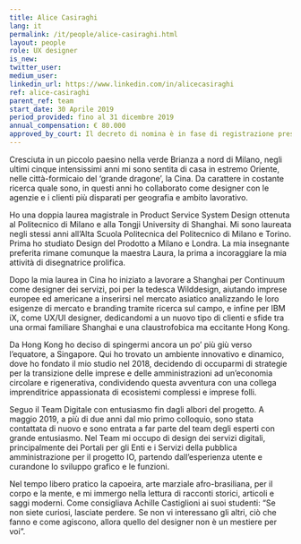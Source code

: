 ```yaml
---
title: Alice Casiraghi
lang: it
permalink: /it/people/alice-casiraghi.html
layout: people
role: UX designer
is_new:
twitter_user: 
medium_user:
linkedin_url: https://www.linkedin.com/in/alicecasiraghi
ref: alice-casiraghi
parent_ref: team
start_date: 30 Aprile 2019
period_provided: fino al 31 dicembre 2019
annual_compensation: € 80.000
approved_by_court: Il decreto di nomina è in fase di registrazione presso la Corte dei Conti
---
```


Cresciuta in un piccolo paesino nella verde Brianza a nord di Milano, negli ultimi cinque intensissimi anni mi sono sentita di casa in estremo Oriente, nelle città-formicaio del ‘grande dragone’, la Cina. Da carattere in costante ricerca quale sono, in questi anni ho collaborato come designer con le agenzie e i clienti più disparati per geografia e ambito lavorativo.
 
Ho una doppia laurea magistrale in Product Service System Design ottenuta al Politecnico di Milano e alla Tongji University di Shanghai. Mi sono laureata negli stessi anni all’Alta Scuola Politecnica del Politecnico di Milano e Torino. Prima ho studiato Design del Prodotto a Milano e Londra. La mia insegnante preferita rimane comunque la maestra Laura, la prima a incoraggiare la mia attività di disegnatrice prolifica.
 
Dopo la mia laurea in Cina ho iniziato a lavorare a Shanghai per Continuum come designer dei servizi, poi per la tedesca Wilddesign, aiutando imprese europee ed americane a inserirsi nel mercato asiatico analizzando le loro esigenze di mercato e branding tramite ricerca sul campo, e infine per IBM iX, come UX/UI designer, dedicandomi a un nuovo tipo di clienti e sfide tra una ormai familiare Shanghai e una claustrofobica ma eccitante Hong Kong.
 
Da Hong Kong ho deciso di spingermi ancora un po’ più giù verso l’equatore, a Singapore. Qui ho trovato un ambiente innovativo e dinamico, dove ho fondato il mio studio nel 2018, decidendo di occuparmi di strategie per la transizione delle imprese e delle amministrazioni ad un’economia circolare e rigenerativa, condividendo questa avventura con una collega imprenditrice appassionata di ecosistemi complessi e imprese folli.
 
Seguo il Team Digitale con entusiasmo fin dagli albori del progetto. A maggio 2019, a più di due anni dal mio primo colloquio, sono stata contattata di nuovo e sono entrata a far parte del team degli esperti con grande entusiasmo. Nel Team mi occupo di design dei servizi digitali, principalmente dei Portali per gli Enti e i Servizi della pubblica amministrazione per il progetto IO, partendo dall’esperienza utente e curandone lo sviluppo grafico e le funzioni.
 
Nel tempo libero pratico la capoeira, arte marziale afro-brasiliana, per il corpo e la mente, e mi immergo nella lettura di racconti storici, articoli e saggi moderni. Come consigliava Achille Castiglioni ai suoi studenti: “Se non siete curiosi, lasciate perdere. Se non vi interessano gli altri, ciò che fanno e come agiscono, allora quello del designer non è un mestiere per voi”.
